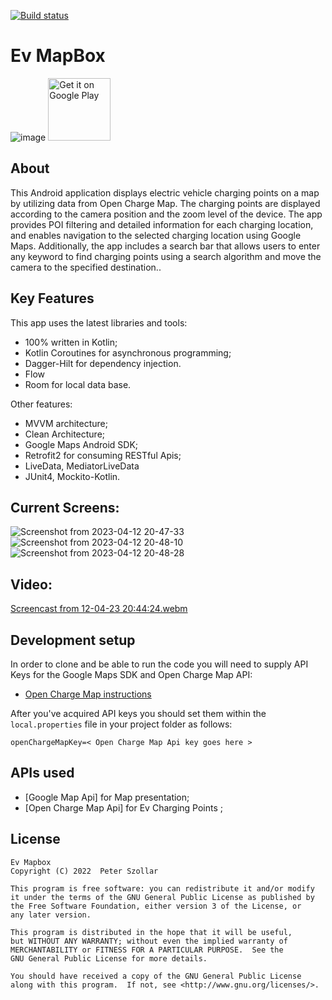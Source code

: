 [![Build status](https://build.appcenter.ms/v0.1/apps/d791979b-c1a4-4049-994c-fc77f2a0637c/branches/master/badge)](https://appcenter.ms)

# Ev MapBox 
![image](https://user-images.githubusercontent.com/74240451/232126945-8e388a33-2fee-4e1a-97f7-fcc3de9d22e2.png) <a href="https://play.google.com/store/apps/details?id=com.soldevcode.evmapbox" target="_blank">
<img src="https://play.google.com/intl/en_us/badges/images/generic/en-play-badge.png" alt="Get it on Google Play" height="100"/></a>

## About
This Android application displays electric vehicle charging points on a map by utilizing data from Open Charge Map. The charging points are displayed according to the camera position and the zoom level of the device. The app provides POI filtering and detailed information for each charging location, and enables navigation to the selected charging location using Google Maps. Additionally, the app includes a search bar that allows users to enter any keyword to find charging points using a search algorithm and move the camera to the specified destination..

## Key Features
This app uses the latest libraries and tools:
- 100% written in Kotlin;
- Kotlin Coroutines for asynchronous programming;
- Dagger-Hilt for dependency injection.
- Flow
- Room for local data base.

Other features:
- MVVM architecture;
- Clean Architecture;
- Google Maps Android SDK;
- Retrofit2 for consuming RESTful Apis;
- LiveData, MediatorLiveData
- JUnit4, Mockito-Kotlin.

## Current Screens:
![Screenshot from 2023-04-12 20-47-33](https://user-images.githubusercontent.com/74240451/232127635-a2997202-0df1-4a41-869c-d45b900c016d.png)
![Screenshot from 2023-04-12 20-48-10](https://user-images.githubusercontent.com/74240451/232127648-7f43d3e5-0594-429c-8af8-23c779c86bdb.png)
![Screenshot from 2023-04-12 20-48-28](https://user-images.githubusercontent.com/74240451/232127655-05c40e3a-10a1-41dd-bdbf-216cf77dccbb.png)
## Video:
[Screencast from 12-04-23 20:44:24.webm](https://user-images.githubusercontent.com/74240451/231569784-f28be571-41ce-4b08-ae26-cffa62463d44.webm)

## Development setup
In order to clone and be able to run the code you will need to supply API Keys for the Google Maps SDK and Open Charge Map API:
- [Open Charge Map instructions](https://openchargemap.org/site/develop/api)

After you've acquired API keys you should set them within the `local.properties` file in your project folder as follows:
```
openChargeMapKey=< Open Charge Map Api key goes here >
```

## APIs used
- [Google Map Api] for Map presentation;
- [Open Charge Map Api] for Ev Charging Points ;

## License
```
Ev Mapbox
Copyright (C) 2022  Peter Szollar

This program is free software: you can redistribute it and/or modify
it under the terms of the GNU General Public License as published by
the Free Software Foundation, either version 3 of the License, or 
any later version.

This program is distributed in the hope that it will be useful,
but WITHOUT ANY WARRANTY; without even the implied warranty of
MERCHANTABILITY or FITNESS FOR A PARTICULAR PURPOSE.  See the
GNU General Public License for more details.

You should have received a copy of the GNU General Public License
along with this program.  If not, see <http://www.gnu.org/licenses/>.
```

